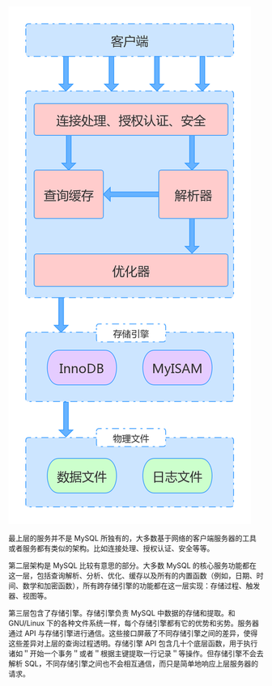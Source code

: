 ![MySQL逻辑架构](/images/mysql-logic-arch.png)

最上层的服务并不是 MySQL 所独有的，大多数基于网络的客户端服务器的工具或者服务都有类似的架构。比如连接处理、授权认证、安全等等。

第二层架构是 MySQL 比较有意思的部分。大多数 MySQL 的核心服务功能都在这一层，包括查询解析、分析、优化、缓存以及所有的内置函数（例如，日期、时间、数学和加密函数），所有跨存储引擎的功能都在这一层实现：存储过程、触发器、视图等。

第三层包含了存储引擎。存储引擎负责 MySQL 中数据的存储和提取。和 GNU/Linux 下的各种文件系统一样，每个存储引擎都有它的优势和劣势。服务器通过 API 与存储引擎进行通信。这些接口屏蔽了不同存储引擎之间的差异，使得这些差异对上层的查询过程透明。存储引擎 API 包含几十个底层函数，用于执行诸如＂开始一个事务＂或者＂根据主键提取一行记录＂等操作。但存储引擎不会去解析 SQL，不同存储引擎之间也不会相互通信，而只是简单地响应上层服务器的请求。